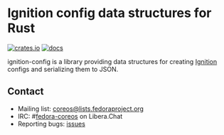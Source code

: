 # Ignition config data structures for Rust

[![crates.io](https://img.shields.io/crates/v/ignition-config.svg)](https://crates.io/crates/ignition-config)
[![docs](https://docs.rs/ignition-config/badge.svg)](https://docs.rs/crate/ignition-config)

ignition-config is a library providing data structures for creating [Ignition](https://coreos.github.io/ignition/) configs and serializing them to JSON.

## Contact

- Mailing list: [coreos@lists.fedoraproject.org](https://lists.fedoraproject.org/archives/list/coreos@lists.fedoraproject.org/)
- IRC: #[fedora-coreos](ircs://irc.libera.chat:6697/#fedora-coreos) on Libera.Chat
- Reporting bugs: [issues](https://github.com/coreos/ignition-config-rs/issues/new)
